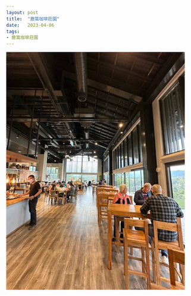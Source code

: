 ```yaml
---
layout: post
title:  "鹿篙咖啡莊園"
date:   2023-04-06
tags:
- 鹿篙咖啡莊園
---
```

![鹿篙咖啡莊園](/media/2023-04-06-鹿篙咖啡莊園.jpeg)